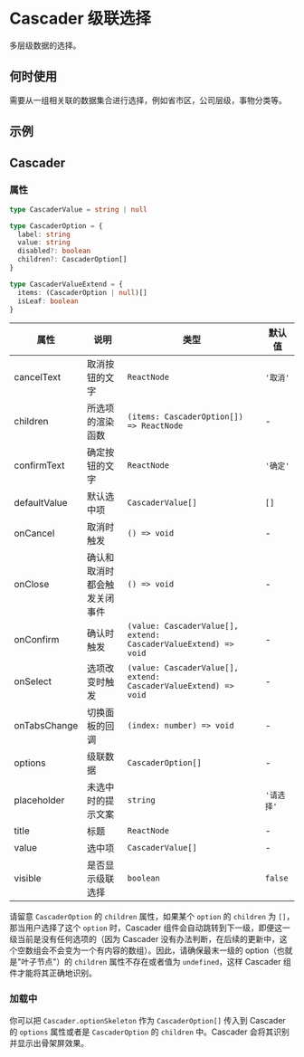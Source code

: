 # Cascader 级联选择

多层级数据的选择。

## 何时使用

需要从一组相关联的数据集合进行选择，例如省市区，公司层级，事物分类等。

## 示例

<code src="./demos/demo1.tsx"></code>

<code src="./demos/demo2.tsx"></code>

## Cascader

### 属性

```typescript | pure
type CascaderValue = string | null

type CascaderOption = {
  label: string
  value: string
  disabled?: boolean
  children?: CascaderOption[]
}

type CascaderValueExtend = {
  items: (CascaderOption | null)[]
  isLeaf: boolean
}
```

| 属性         | 说明                         | 类型                                                            | 默认值     |
| ------------ | ---------------------------- | --------------------------------------------------------------- | ---------- |
| cancelText   | 取消按钮的文字               | `ReactNode`                                                     | `'取消'`   |
| children     | 所选项的渲染函数             | `(items: CascaderOption[]) => ReactNode`                        | -          |
| confirmText  | 确定按钮的文字               | `ReactNode`                                                     | `'确定'`   |
| defaultValue | 默认选中项                   | `CascaderValue[]`                                               | `[]`       |
| onCancel     | 取消时触发                   | `() => void`                                                    | -          |
| onClose      | 确认和取消时都会触发关闭事件 | `() => void`                                                    | -          |
| onConfirm    | 确认时触发                   | `(value: CascaderValue[], extend: CascaderValueExtend) => void` | -          |
| onSelect     | 选项改变时触发               | `(value: CascaderValue[], extend: CascaderValueExtend) => void` | -          |
| onTabsChange | 切换面板的回调               | `(index: number) => void`                                       | -          |
| options      | 级联数据                     | `CascaderOption[]`                                              | -          |
| placeholder  | 未选中时的提示文案           | `string`                                                        | `'请选择'` |
| title        | 标题                         | `ReactNode`                                                     | -          |
| value        | 选中项                       | `CascaderValue[]`                                               | -          |
| visible      | 是否显示级联选择             | `boolean`                                                       | `false`    |

请留意 `CascaderOption` 的 `children` 属性，如果某个 `option` 的 `children` 为 `[]`，那当用户选择了这个 `option` 时，Cascader 组件会自动跳转到下一级，即便这一级当前是没有任何选项的（因为 Cascader 没有办法判断，在后续的更新中，这个空数组会不会变为一个有内容的数组）。因此，请确保最末一级的 option（也就是"叶子节点"）的 `children` 属性不存在或者值为 `undefined`，这样 Cascader 组件才能将其正确地识别。

### 加载中 <Experimental></Experimental>

你可以把 `Cascader.optionSkeleton` 作为 `CascaderOption[]` 传入到 Cascader 的 `options` 属性或者是 `CascaderOption` 的 `children` 中。Cascader 会将其识别并显示出骨架屏效果。
